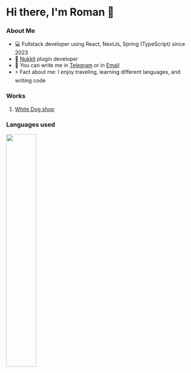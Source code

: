 # Hi there, I'm Roman 👋

### About Me

- 💻 Fullstack developer using React, NextJs, Spring (TypeScript) since 2023
- 🌱 [Nukkit](https://github.com/CloudBurstMC/Nukkit) plugin developer
- 💬 You can write me in [Telegram](https://t.me/Zapotichnyi_06) or in [Email](mailto:romanzapotichnyi184@gmail.com)
- ⚡ Fact about me: I enjoy traveling, learning different languages, and writing code

### Works

1. [White Dog shop](https://whitedog.vercel.app)

### Languages used
<img src="https://github-readme-stats.vercel.app/api/wakatime?username=Zapotichnyi&layout=compact&theme=react" width=40%>
